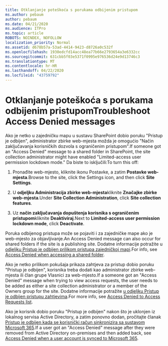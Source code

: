 ```yaml
---
title: Otklanjanje poteškoća s porukama odbijenim pristupom
ms.author: pebaum
author: pebaum
ms.date: 04/21/2020
ms.audience: ITPro
ms.topic: article
ROBOTS: NOINDEX, NOFOLLOW
localization_priority: Normal
ms.assetid: d678b57a-53ad-4414-9423-d8726a0c532f
ms.openlocfilehash: 1930edcfd14acc48ea77b66e2793654a3e6332cc
ms.sourcegitcommit: 631cbb5f03e5371f0995e976536d24e9d13746c3
ms.translationtype: MT
ms.contentlocale: hr-HR
ms.lasthandoff: 04/22/2020
ms.locfileid: "43759792"
---
```

# <a name="troubleshoot-access-denied-messages"></a><span data-ttu-id="0590b-102">Otklanjanje poteškoća s porukama odbijenim pristupom</span><span class="sxs-lookup"><span data-stu-id="0590b-102">Troubleshoot Access Denied messages</span></span>

<span data-ttu-id="0590b-103">Ako je netko u zajedničku mapu u sustavu SharePoint dobio poruku "Pristup je odbijen", administrator zbirke web-mjesta možda je omogućio "Način zaključavanja korisničkih dozvola s ograničenim pristupom".</span><span class="sxs-lookup"><span data-stu-id="0590b-103">If someone got an "Access Denied" message to a shared folder in SharePoint, the site collection administrator might have enabled "Limited-access user permission lockdown mode."</span></span> <span data-ttu-id="0590b-104">Da biste to isključili:</span><span class="sxs-lookup"><span data-stu-id="0590b-104">To turn this off:</span></span> 
  
1. <span data-ttu-id="0590b-105">Pronađite web-mjesto, kliknite ikonu Postavke, a zatim **Postavke web-mjesta**.</span><span class="sxs-lookup"><span data-stu-id="0590b-105">Browse to the site, click the Settings icon, and then click **Site Settings**.</span></span>
    
2. <span data-ttu-id="0590b-106">U **odjeljku Administracija zbirke web-mjesta**kliknite **Značajke zbirke web-mjesta**.</span><span class="sxs-lookup"><span data-stu-id="0590b-106">Under **Site Collection Administration**, click **Site collection features**.</span></span>
    
3. <span data-ttu-id="0590b-107">Uz **način zaključavanja dopuštenja korisnika s ograničenim pristupom**kliknite **Deaktiviraj**.</span><span class="sxs-lookup"><span data-stu-id="0590b-107">Next to **Limited-access user permission lockdown mode**, click **Deactivate**.</span></span>
    
<span data-ttu-id="0590b-108">Poruka odbijenog pristupa može se pojaviti i za zajedničke mape ako je web-mjesto za objavljivanje.</span><span class="sxs-lookup"><span data-stu-id="0590b-108">An Access Denied message can also occur for shared folders if the site is a publishing site.</span></span> <span data-ttu-id="0590b-109">Dodatne informacije potražite u [odjeljku Pristup je odbijen prilikom pristupa zajedničkoj mapi](https://go.microsoft.com/fwlink/?linkid=2004317).</span><span class="sxs-lookup"><span data-stu-id="0590b-109">For info, see [Access Denied when accessing a shared folder](https://go.microsoft.com/fwlink/?linkid=2004317).</span></span>
  
<span data-ttu-id="0590b-110">Ako je netko prilikom pokušaja prikaza zahtjeva za pristup dobio poruku "Pristup je odbijen", korisnika treba dodati kao administrator zbirke web-mjesta ili član grupe Vlasnici za web-mjesto.</span><span class="sxs-lookup"><span data-stu-id="0590b-110">If a someone got an "Access Denied" message when trying to view access requests, the user needs to be added as either a site collection administrator or a member of the Owners group for the site.</span></span> <span data-ttu-id="0590b-111">Dodatne informacije potražite [u odjeljku Pristup je odbijen pristupu zahtjevima](https://go.microsoft.com/fwlink/?linkid=2004220).</span><span class="sxs-lookup"><span data-stu-id="0590b-111">For more info, see [Access Denied to Access Requests list](https://go.microsoft.com/fwlink/?linkid=2004220).</span></span>
  
<span data-ttu-id="0590b-112">Ako je korisnik dobio poruku "Pristup je odbijen" nakon što je uklonjen iz lokalnog servisa Active Directory, a zatim ponovno dodan, pročitajte članak [Pristup je odbijen kada se korisnički račun sinkronizira sa sustavom Microsoft 365](https://go.microsoft.com/fwlink/?linkid=2004318).</span><span class="sxs-lookup"><span data-stu-id="0590b-112">If a user got an "Access Denied" message after they were removed from Active Directory on-premises and then added back, see [Access Denied when a user account is synced to Microsoft 365](https://go.microsoft.com/fwlink/?linkid=2004318).</span></span>
  


